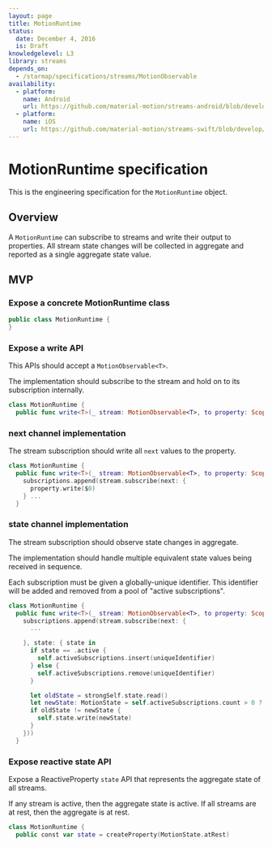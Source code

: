 ```yaml
---
layout: page
title: MotionRuntime
status:
  date: December 4, 2016
  is: Draft
knowledgelevel: L3
library: streams
depends_on:
  - /starmap/specifications/streams/MotionObservable
availability:
  - platform:
    name: Android 
    url: https://github.com/material-motion/streams-android/blob/develop/library/src/main/java/com/google/android/material/motion/streams/MotionRuntime.java
  - platform:
    name: iOS
    url: https://github.com/material-motion/streams-swift/blob/develop/src/MotionRuntime.swift
---
```


# MotionRuntime specification

This is the engineering specification for the `MotionRuntime` object.

## Overview

A `MotionRuntime` can subscribe to streams and write their output to properties. All stream state
changes will be collected in aggregate and reported as a single aggregate state value.

## MVP

### Expose a concrete MotionRuntime class

```swift
public class MotionRuntime {
}
```

### Expose a write API

This APIs should accept a `MotionObservable<T>`.

The implementation should subscribe to the stream and hold on to its subscription internally.

```swift
class MotionRuntime {
  public func write<T>(_ stream: MotionObservable<T>, to property: ScopedWritable<T>)
```

### next channel implementation

The stream subscription should write all `next` values to the property.

```swift
class MotionRuntime {
  public func write<T>(_ stream: MotionObservable<T>, to property: ScopedWritable<T>) {
    subscriptions.append(stream.subscribe(next: {
      property.write($0)
    } ...
  }
```

### state channel implementation

The stream subscription should observe state changes in aggregate.

The implementation should handle multiple equivalent state values being received in sequence.

Each subscription must be given a globally-unique identifier. This identifier will be added and
removed from a pool of "active subscriptions".

```swift
class MotionRuntime {
  public func write<T>(_ stream: MotionObservable<T>, to property: ScopedWritable<T>) {
    subscriptions.append(stream.subscribe(next: {
      ...

    }, state: { state in
      if state == .active {
        self.activeSubscriptions.insert(uniqueIdentifier)
      } else {
        self.activeSubscriptions.remove(uniqueIdentifier)
      }

      let oldState = strongSelf.state.read()
      let newState: MotionState = self.activeSubscriptions.count > 0 ? .active : .atRest
      if oldState != newState {
        self.state.write(newState)
      }
    }))
  }
```

### Expose reactive state API

Expose a ReactiveProperty `state` API that represents the aggregate state of all streams.

If any stream is active, then the aggregate state is active. If all streams are at rest, then
the aggregate is at rest.

```swift
class MotionRuntime {
  public const var state = createProperty(MotionState.atRest)
```
